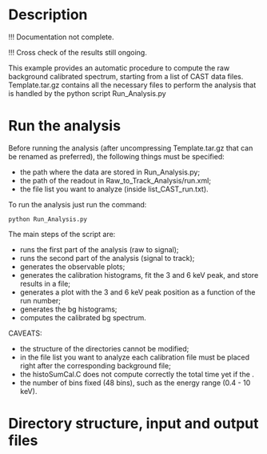 # Description

!!! Documentation not complete.

!!! Cross check of the results still ongoing.

This example provides an automatic procedure to compute the raw background calibrated spectrum, starting from a list of CAST data files.
Template.tar.gz contains all the necessary files to perform the analysis that is handled by the python script Run_Analysis.py

#  Run the analysis
Before running the analysis (after uncompressing Template.tar.gz that can be renamed as preferred), the following things must be specified:
- the path where the data are stored in Run_Analysis.py;
- the path of the readout in Raw_to_Track_Analysis/run.xml;
- the file list you want to analyze (inside list_CAST_run.txt).

To run the analysis just run the command:

```python Run_Analysis.py```

The main steps of the script are:
- runs the first part of the analysis (raw to signal);
- runs the second part of the analysis (signal to track);
- generates the observable plots;
- generates the calibration histograms, fit the 3 and 6 keV peak, and store results in a file;
- generates a plot with the 3 and 6 keV peak position as a function of the run number;
- generates the bg histograms;
- computes the calibrated bg spectrum.

CAVEATS:
- the structure of the directories cannot be modified;
- in the file list you want to analyze each calibration file must be placed right after the corresponding background file;
- the histoSumCal.C does not compute correctly the total time yet if the .
- the number of bins fixed (48 bins), such as the energy range (0.4 - 10 keV).

# Directory structure, input and output files
